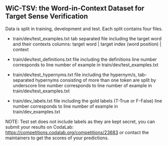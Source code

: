 ## WiC-TSV: the Word-in-Context Dataset for Target Sense Verification

Data is split in training, development and test. Each split contains four files.

* train/dev/test_examples.txt tab separated file including the target word and their contexts columns: target word |
  target index (word position) | context

* train/dev/test_definitions.txt file including the definitions line number corresponds to line number of example in
  train/dev/test_examples.txt

* train/dev/test_hypernyms.txt file including the hypernym/s, tab-separated hypernyms consisting of more than one token
  are split by underscore line number corresponds to line number of example in train/dev/test_examples.txt

* train/dev_labels.txt file including the gold labels (T-True or F-False)
  line number corresponds to line number of example in train/dev_examples.txt

NOTE: Test set does not include labels as they are kept secret, you can submit your results on CodaLab: https://competitions.codalab.org/competitions/23683 or contact the maintainers to get the scores of your predictions.
